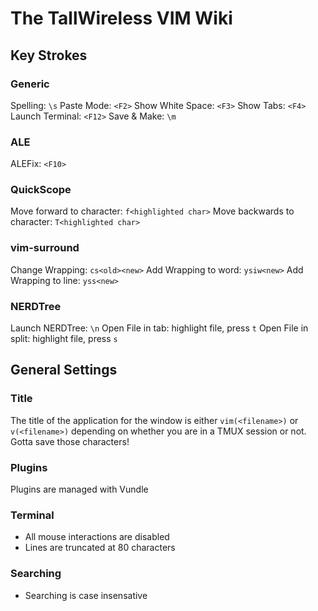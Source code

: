 # The TallWireless VIM Wiki

## Key Strokes
### Generic
Spelling: `\s`
Paste Mode: `<F2>`
Show White Space: `<F3>`
Show Tabs: `<F4>`
Launch Terminal: `<F12>`
Save & Make: `\m`

### ALE
ALEFix: `<F10>`

### QuickScope
Move forward to character: `f<highlighted char>`
Move backwards to character: `T<highlighted char>`

### vim-surround
Change Wrapping: `cs<old><new>`
Add Wrapping to word: `ysiw<new>`
Add Wrapping to line: `yss<new>`

### NERDTree
Launch NERDTree: `\n`
Open File in tab: highlight file, press `t`
Open File in split: highlight file, press `s`

## General Settings

### Title
The title of the application for the window is either `vim(<filename>)` or
`v(<filename>)` depending on whether you are in a TMUX session or not. Gotta
save those characters!

### Plugins
Plugins are managed with Vundle

### Terminal
* All mouse interactions are disabled
* Lines are truncated at 80 characters

### Searching
* Searching is case insensative
